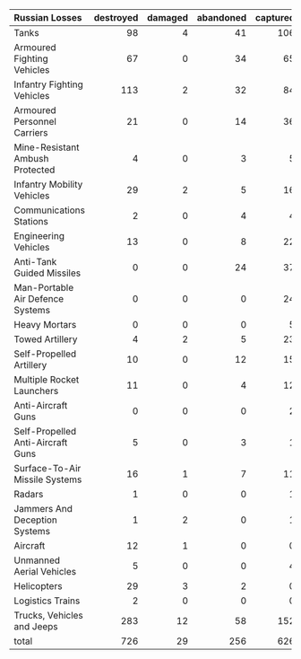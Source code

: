 | Russian Losses                    |   destroyed |   damaged |   abandoned |   captured |   total |
|:----------------------------------|------------:|----------:|------------:|-----------:|--------:|
| Tanks                             |          98 |         4 |          41 |        106 |     249 |
| Armoured Fighting Vehicles        |          67 |         0 |          34 |         65 |     166 |
| Infantry Fighting Vehicles        |         113 |         2 |          32 |         84 |     231 |
| Armoured Personnel Carriers       |          21 |         0 |          14 |         36 |      71 |
| Mine-Resistant Ambush Protected   |           4 |         0 |           3 |          5 |      12 |
| Infantry Mobility Vehicles        |          29 |         2 |           5 |         16 |      52 |
| Communications Stations           |           2 |         0 |           4 |          4 |      10 |
| Engineering Vehicles              |          13 |         0 |           8 |         22 |      43 |
| Anti-Tank Guided Missiles         |           0 |         0 |          24 |         37 |      61 |
| Man-Portable Air Defence Systems  |           0 |         0 |           0 |         24 |      24 |
| Heavy Mortars                     |           0 |         0 |           0 |          5 |       5 |
| Towed Artillery                   |           4 |         2 |           5 |         23 |      34 |
| Self-Propelled Artillery          |          10 |         0 |          12 |         15 |      37 |
| Multiple Rocket Launchers         |          11 |         0 |           4 |         12 |      27 |
| Anti-Aircraft Guns                |           0 |         0 |           0 |          2 |       2 |
| Self-Propelled Anti-Aircraft Guns |           5 |         0 |           3 |          1 |       9 |
| Surface-To-Air Missile Systems    |          16 |         1 |           7 |         11 |      35 |
| Radars                            |           1 |         0 |           0 |          1 |       2 |
| Jammers And Deception Systems     |           1 |         2 |           0 |          1 |       4 |
| Aircraft                          |          12 |         1 |           0 |          0 |      13 |
| Unmanned Aerial Vehicles          |           5 |         0 |           0 |          4 |       9 |
| Helicopters                       |          29 |         3 |           2 |          0 |      34 |
| Logistics Trains                  |           2 |         0 |           0 |          0 |       2 |
| Trucks, Vehicles and Jeeps        |         283 |        12 |          58 |        152 |     505 |
| total                             |         726 |        29 |         256 |        626 |    1637 |